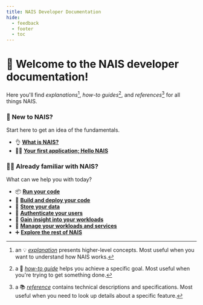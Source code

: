 ```yaml
---
title: NAIS Developer Documentation
hide:
  - feedback
  - footer
  - toc
---
```

<!-- This hides the edit button on the start page -->
<style>
  .md-content__button {
    display: none;
  }
</style>

# :wave: **Welcome to the NAIS developer documentation!**

Here you'll find _explanations_[^1], _how-to guides_[^2], and _references_[^3] for all things NAIS.

### :seedling: **New to NAIS?**

Start here to get an idea of the fundamentals.

<div class="grid cards" markdown>

- :ok_hand: [**What is NAIS?**](explanations/nais.md)
- :student: [**Your first application; Hello NAIS**](tutorials/hello-nais.md)

</div>

### :technologist: **Already familiar with NAIS?**

What can we help you with today?

<div class="grid cards" markdown>

- :package: [**Run your code**](workloads/README.md)
- :rocket: [**Build and deploy your code**](build/README.md)
- :open_file_folder: [**Store your data**](persistence/README.md)
- :closed_lock_with_key: [**Authenticate your users**](authentication/README.md)
- :telescope: [**Gain insight into your workloads**](observability/README.md)
- :wrench: [**Manage your workloads and services**](operate/README.md)
- :heavy_plus_sign: [**Explore the rest of NAIS**](services/README.md)

</div>

[^1]: an :bulb: [_explanation_](tags.md#explanation) presents higher-level concepts. Most useful when you want to understand how NAIS works.
[^2]: a :dart: [_how-to guide_](tags.md#how-to) helps you achieve a specific goal. Most useful when you're trying to get something done.
[^3]: a :books: [_reference_](tags.md#reference) contains technical descriptions and specifications. Most useful when you need to look up details about a specific feature.
